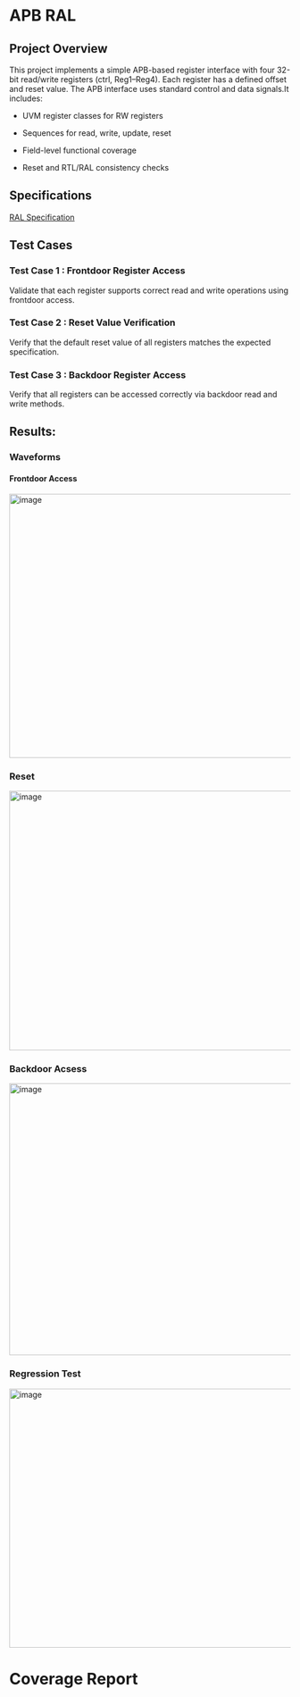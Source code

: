 # APB RAL
## Project Overview

This project implements a simple APB-based register interface with four 32-bit read/write registers (ctrl, Reg1–Reg4). Each register has a defined offset and reset value. The APB interface uses standard control and data signals.It includes:

- UVM register classes for RW registers

- Sequences for read, write, update, reset

- Field-level functional coverage

- Reset and RTL/RAL consistency checks

## Specifications
[RAL Specification](https://mirafra2-my.sharepoint.com/:w:/g/personal/shreyasb_mirafra2_onmicrosoft_com/EaJ5KQykX4xGpFbweqN0TPABRn_jglwecZ1EimoOWgNttA?wdOrigin=TEAMS-MAGLEV.p2p_ns.rwc&wdExp=TEAMS-TREATMENT&wdhostclicktime=1754633041242&web=1)

## Test Cases
### Test Case 1 : Frontdoor Register Access
Validate that each register supports correct read and write operations using frontdoor access.

### Test Case 2 : Reset Value Verification
Verify that the default reset value of all registers matches the expected specification.

### Test Case 3 : Backdoor Register Access
Verify that all registers can be accessed correctly via backdoor read and write methods.

## Results:
### Waveforms
#### Frontdoor Access
<img width="1163" height="473" alt="image" src="https://github.com/user-attachments/assets/7092688f-9ff2-477c-b00f-1b2718216d0f" />

### Reset 
<img width="1153" height="465" alt="image" src="https://github.com/user-attachments/assets/6676acfe-90ad-4cc1-a657-55d1109a3f4f" />

### Backdoor Acsess
<img width="1108" height="487" alt="image" src="https://github.com/user-attachments/assets/7f15fe3a-aa06-4da7-9d4f-4d1e93d8b9b0" />

### Regression Test
<img width="1143" height="464" alt="image" src="https://github.com/user-attachments/assets/960a0499-400f-426e-8310-671eb7b7ec20" />

# Coverage Report



